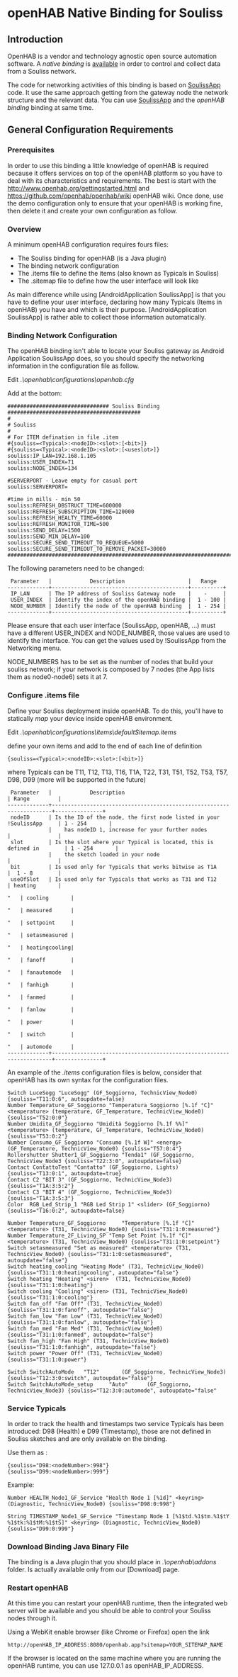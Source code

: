 # openHAB Native Binding for Souliss #

## Introduction ##

OpenHAB is a vendor and technology agnostic open source automation software. A *native binding* is  [available](https://github.com/souliss/bindingopenhab) in order to control and collect data from a Souliss network.

The code for networking activities of this binding is based on [SoulissApp](SoulissApp) code. It use the same approach getting from the gateway node the network structure and the relevant data. You can use [SoulissApp](SoulissApp) and the *openHAB binding* binding at same time.

## General Configuration Requirements ##

### Prerequisites ###

In order to use this binding a little knowledge of openHAB is required because it offers services on top of the openHAB platform so you have to deal with its characteristics and requirements.
The best is start with the http://www.openhab.org/gettingstarted.html and https://github.com/openhab/openhab/wiki openHAB wiki.
Once done, use the demo configuration only to ensure that your openHAB is working fine, then delete it and create your own configuration as follow.

### Overview ###

A minimum openHAB configuration requires fours files:
 * The Souliss binding for openHAB (is a Java plugin)
 * The binding network configuration
 * The .items file to define the items (also known as Typicals in Souliss)
 * The .sitemap file to define how the user interface will look like

As main difference while using [AndroidApplication SoulissApp] is that you have to define your user interface, declaring how many Typicals (Items in openHAB) you have and which is their purpose. [AndroidApplication SoulissApp] is rather able to collect those information automatically.

### Binding Network Configuration ###

The openHAB binding isn't able to locate your Souliss gateway as Android Application SoulissApp does, so you should specify the networking information in the configuration file as follow.

Edit *.\openhab\configurations\openhab.cfg*

Add at the bottom:
```
################################ Souliss Binding ##########################################
#
# Souliss
#
# For ITEM defination in file .item
#{souliss=<Typical>:<nodeID>:<slot>:[<bit>]}
#{souliss=<Typical>:<nodeID>:<slot>:[<useslot>]}
souliss:IP_LAN=192.168.1.105
souliss:USER_INDEX=71
souliss:NODE_INDEX=134

#SERVERPORT - Leave empty for casual port
souliss:SERVERPORT=

#time in mills - min 50
souliss:REFRESH_DBSTRUCT_TIME=600000
souliss:REFRESH_SUBSCRIPTION_TIME=120000
souliss:REFRESH_HEALTY_TIME=60000
souliss:REFRESH_MONITOR_TIME=500
souliss:SEND_DELAY=1500
souliss:SEND_MIN_DELAY=100
souliss:SECURE_SEND_TIMEOUT_TO_REQUEUE=5000
souliss:SECURE_SEND_TIMEOUT_TO_REMOVE_PACKET=30000
###########################################################################################
```
The following parameters need to be changed:

```
 Parameter   |            Description                    |   Range
-------------+-------------------------------------------+----------+
 IP_LAN      | The IP address of Souliss Gateway node    |    -     |
 USER_INDEX  | Identify the index of the openHAB binding |  1 - 100 |
 NODE_NUMBER | Identify the node of the openHAB binding  |  1 - 254 |
-------------+-------------------------------------------+----------+
```

Please ensure that each user interface (SoulissApp, openHAB, ...) must have a different USER_INDEX and NODE_NUMBER, those values are used to identify the interface.
You can get the values used by !SoulissApp from the Networking menu.

NODE_NUMBERS has to be set as the number of nodes that build your souliss network; if your network is composed by 7 nodes (the App lists them as node0-node6) sets it at 7.

### Configure .items file ###

Define your Souliss deployment inside openHAB. To do this, you'll have to statically _map_ your device inside openHAB environment.

Edit *.\openhab\configurations\items\defaultSitemap.items*

define your own items and add to the end of each line of definition

 ```
 {souliss=<Typical>:<nodeID>:<slot>:[<bit>]}
 ```
 
 where Typicals can be T11, T12, T13, T16, T1A, T22, T31, T51, T52, T53, T57, D98, D99 (more will be supported in the future)


```
 Parameter   |            Description                                               | Range         |
-------------+----------------------------------------------------------------------+---------------+
 nodeID      | Is the ID of the node, the first node listed in your !SoulissApp 	| 1 - 254       |
 			 |    has nodeID 1, increase for your further nodes    				    |               |
 slot        | Is the slot where your Typical is located, this is defined in 		| 1 - 254       |
			 |    the sketch loaded in your node 									| 		        |
 bit         | Is used only for Typicals that works bitwise as T1A                  |  1 - 8        |
 useOfSlot   | Is used only for Typicals that works as T31 and T12			        | heating       |
																		    	"   | cooling       |
																				"   | measured      |
																				"   | settpoint     |
																				"   | setasmeasured |
																				"   | heatingcooling|
																				"   | fanoff        |
																				"   | fanautomode   |
																				"   | fanhigh		|
																				"   | fanmed        |
																				"   | fanlow        |
																				"   | power	  		|
																				"   | switch		|
																				"   | automode		|
-------------+----------------------------------------------------------------------+---------------+

```

An example of the *.items* configuration files is below, consider that openHAB has its own syntax for the configuration files.

```
Switch LuceSogg	"LuceSogg" (GF_Soggiorno, TechnicView_Node0) {souliss="T11:0:6", autoupdate=false}
Number Temperature_GF_Soggiorno "Temperatura Soggiorno [%.1f °C]"	<temperature> (temperature, GF_Temperature, TechnicView_Node0) {souliss="T52:0:0"}
Number Umidita_GF_Soggiorno "Umidità Soggiorno [%.1f %%]"	<temperature> (temperature, GF_Temperature, TechnicView_Node0) {souliss="T53:0:2"}
Number Consumo_GF_Soggiorno "Consumo [%.1f W]" <energy>	(GF_Temperature, TechnicView_Node0) {souliss="T57:0:4"}
Rollershutter Shutter1_GF_Soggiorno "Tenda1" (GF_Soggiorno, TechnicView_Node3 {souliss="T22:3:0", autoupdate=false} 
Contact ContattoTest "Contatto" (GF_Soggiorno, Lights) {souliss="T13:0:1", autoupdate=true}
Contact C2 "BIT 3" (GF_Soggiorno, TechnicView_Node3) {souliss="T1A:3:5:2"}
Contact C3 "BIT 4" (GF_Soggiorno, TechnicView_Node3) {souliss="T1A:3:5:3"}
Color  RGB_Led_Strip_1 "RGB Led Strip 1" <slider> (GF_Soggiorno)  {souliss="T16:0:2", autoupdate=false}

Number Temperature_GF_Soggiorno 	"Temperature [%.1f °C]"	<temperature> (T31, TechnicView_Node0) {souliss="T31:1:0:measured"}
Number Temperature_2F_Living_SP	"Temp Set Point [%.1f °C]" 	<temperature> (T31, TechnicView_Node0) {souliss="T31:1:0:setpoint"}
Switch setasmeasured "Set as measured" <temperature> (T31, TechnicView_Node0) {souliss="T31:1:0:setasmeasured", autoupdate="false"}
Switch heating_cooling "Heating Mode" (T31, TechnicView_Node0) {souliss="T31:1:0:heatingcooling", autoupdate="false"}
Switch heating "Heating" <siren>  (T31, TechnicView_Node0) {souliss="T31:1:0:heating"}
Switch cooling "Cooling" <siren> (T31, TechnicView_Node0) {souliss="T31:1:0:cooling"}
Switch fan_off "Fan Off" (T31, TechnicView_Node0) {souliss="T31:1:0:fanoff", autoupdate="false"}
Switch fan_low "Fan Low" (T31, TechnicView_Node0) {souliss="T31:1:0:fanlow", autoupdate="false"}
Switch fan_med "Fan Med" (T31, TechnicView_Node0) {souliss="T31:1:0:fanmed", autoupdate="false"}
Switch fan_high "Fan High" (T31, TechnicView_Node0) {souliss="T31:1:0:fanhigh", autoupdate="false"}
Switch power "Power Off" (T31, TechnicView_Node0) {souliss="T31:1:0:power"}

Switch SwitchAutoMode 	"T12" 		(GF_Soggiorno, TechnicView_Node3) {souliss="T12:3:0:switch", autoupdate="false"}
Switch SwitchAutoMode_setup 	"Auto" 		(GF_Soggiorno, TechnicView_Node3) {souliss="T12:3:0:automode", autoupdate="false"
```

### Service Typicals  ###

In order to track the health and timestamps two service Typicals has been introduced: D98 (Health) e D99 (Timestamp), those are not defined in Souliss sketches and are only available on the binding.

Use them as :

```
{souliss="D98:<nodeNumber>:998"}
{souliss="D99:<nodeNumber>:999"}
```

Example:

```
Number HEALTH_Node1_GF_Service "Health Node 1 [%1d]" <keyring> (Diagnostic, TechnicView_Node0) {souliss="D98:0:998"}

String TIMESTAMP_Node1_GF_Service "Timestamp Node 1 [%1$td.%1$tm.%1$tY %1$tk:%1$tM:%1$tS]" <keyring> (Diagnostic, TechnicView_Node0) {souliss="D99:0:999"}
```

### Download Binding Java Binary File ###

The binding is a Java plugin that you should place in *.\openhab\addons* folder. Is actually available only from our [Download] page.

### Restart openHAB ###

At this time you can restart your openHAB runtime, then the integrated web server will be available and you should be able to control your Souliss nodes through it.

Using a WebKit enable browser (like Chrome or Firefox) open the link
```
http://openHAB_IP_ADDRESS:8080/openhab.app?sitemap=YOUR_SITEMAP_NAME
```

If the browser is located on the same machine where you are running the openHAB runtime, you can use 127.0.0.1 as openHAB_IP_ADDRESS.
